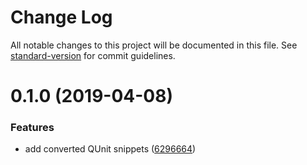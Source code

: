 # Change Log

All notable changes to this project will be documented in this file. See [standard-version](https://github.com/conventional-changelog/standard-version) for commit guidelines.

<a name="0.1.0"></a>

# 0.1.0 (2019-04-08)

### Features

- add converted QUnit snippets ([6296664](https://github.com/shamrt/vscode-qunit-snippets/commit/6296664))

